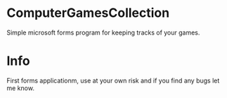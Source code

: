 # ComputerGamesCollection
Simple microsoft forms program for keeping tracks of your games.
# Info
First forms applicationm, use at your own risk and if you find any bugs let me know.
